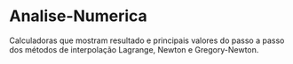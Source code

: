 # Analise-Numerica
Calculadoras que mostram resultado e principais valores do passo a passo dos métodos de interpolação Lagrange, Newton e Gregory-Newton. 
